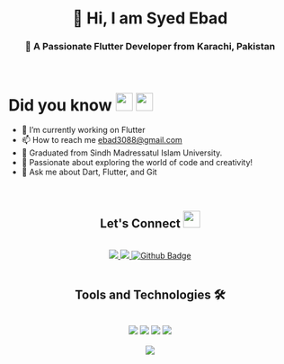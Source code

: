 <div  align="center">
    <h1>👋 Hi, I am Syed Ebad</h1>
<h3 align="center">🚀 A Passionate Flutter Developer from Karachi, Pakistan</h3>
</div>
<br>
 

<!-- Who I am Section -->
<div align="left">
  <h1 align="left">Did you know
    <a href="https://media.giphy.com/media/efahdL9izxq64bAGY5/giphy.gif" target="_blank"><img src="https://media.giphy.com/media/b88QlTSTsj3bEHQyZf/giphy.gif" height="32px" width="30px" /></a>
    <a href="https://media.giphy.com/media/efahdL9izxq64bAGY5/giphy.gif"><img  src="https://media.giphy.com/media/efahdL9izxq64bAGY5/giphy.gif" height="32px" width="30px"></a></h1>
</div>

 
  <div align="center">
  
  <div align="left">
    <ul>
      <li>🔭 I’m currently working on Flutter</li>
      <li>📫 How to reach me  <a href="mailto:ebad3088@gmail.com">ebad3088@gmail.com</a></li>
      <li>🌱 Graduated from Sindh Madressatul Islam University.</li>
      <li>🚀 Passionate about exploring the world of code and creativity!</li>
      <li>💬 Ask me about Dart, Flutter, and Git</li>
    </ul>
  </div>
</div>
<br>


<h2 align="center"> Let's Connect <img src="https://media.giphy.com/media/jOz35yxbuhvVQDKrce/giphy.gif" height="30px" width="30px"></h2>
<div id="badges" align="center">
<!--   <a href="www.linkedin.com/in/syed-ebad-86a1552b5">
    <img src="https://img.shields.io/badge/Linkedin-0077B5?style=for-the-badge&logo=Linkedin&logoColor=ffffff">
  </a> -->
    <br>
   <a href="https://www.linkedin.com/in/syed-ebad-86a1552b5/">
    <img src="https://img.shields.io/badge/Linkedin-0077B5?style=for-the-badge&logo=Linkedin&logoColor=ffffff">
  </a>
  <a href="mailto:ebad3088@gmail.com">
    <img src="https://img.shields.io/badge/Gmail-D44638?style=for-the-badge&logo=instagram&logoColor=ffffff">
  </a>
  <a href="https://github.com/SyedEbad902">
 <img src="https://img.shields.io/badge/Github-white?style=for-the-badge&logo=Github&logoColor=black" alt="Github Badge"/>
  </a>


<br>

<br>
<!-- Tools and Technology Section -->
<h2 align="center">Tools and Technologies 🛠</h2>
<br>
<div align="center">
  <img src="https://img.shields.io/badge/Flutter-02569B?style=for-the-badge&logo=flutter&logoColor=white" />
  <img src="https://img.shields.io/badge/Dart-0175C2?style=for-the-badge&logo=dart&logoColor=white" />
  <img src="https://img.shields.io/badge/firebase-ffca28?style=for-the-badge&logo=firebase&logoColor=white" />
  <img src="https://img.shields.io/badge/Git-F05032?style=for-the-badge&logo=git&logoColor=white" />
<br>
<br>
<!--   <p><img align="left" src="https://github-readme-stats.vercel.app/api/top-langs?username=syedebad902&show_icons=true&locale=en&layout=compact" alt="syedebad902" /></p> -->
  <img align="center" src="https://github-readme-stats.vercel.app/api/top-langs/?username=syedebad902&theme=dark&layout=compact&langs_count=20&hide_title=true"/>
</div>




<br>
<!-- <div align=center> -->
<!--   <p>&nbsp;<img align="center" src="https://github-readme-stats.vercel.app/api?username=syedebad902&show_icons=true&locale=en" alt="syedebad902" /></p> -->
<!--   <img width=390 src="https://github-readme-streak-stats-salesp07.vercel.app/?user=SyedEbad902&count_private=true&theme=react&border_radius=10" alt="streak stats"/> -->
<!--   <img width=390 src="https://github-readme-stats-salesp07.vercel.app/api?username=Suhaibusman&count_private=true&show_icons=true&theme=react&rank_icon=github&border_radius=10" alt="readme stats" /> -->
  <br/>
<!--   <img align="center" src="https://github-readme-stats-salesp07.vercel.app/api/top-langs/?username=Suhaibusman&hide=HTML&langs_count=8&layout=compact&theme=react&border_radius=10&size_weight=0.5&count_weight=0.5&exclude_repo=github-readme-stats" alt="top langs" /> -->
 <br/> <br/>
